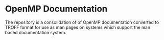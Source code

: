 <h1>OpenMP Documentation</h1>
The repository is a consolidation of of OpenMP documentation converted to TROFF format for use as man pages on systems which support the man based documentation system.

